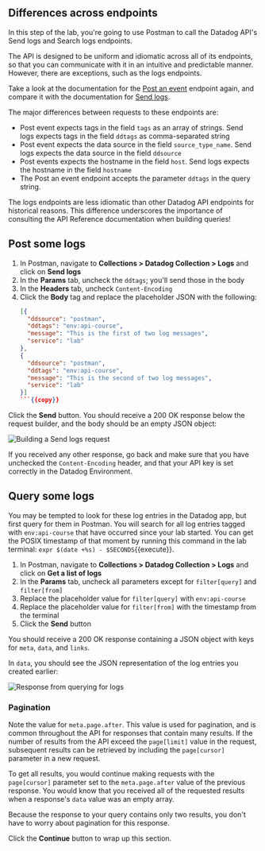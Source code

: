 ## Differences across endpoints
In this step of the lab, you're going to use Postman to call the Datadog API's Send logs and Search logs endpoints.

The API is designed to be uniform and idiomatic across all of its endpoints, so that you can communicate with it in an intuitive and predictable manner. However, there are exceptions, such as the logs endpoints.

Take a look at the documentation for the [Post an event](https://docs.datadoghq.com/api/latest/events/#post-an-event) endpoint again, and compare it with the documentation for [Send logs](https://docs.datadoghq.com/api/latest/logs/#send-logs).

The major differences between requests to these endpoints are:

- Post event expects tags in the field `tags` as an array of strings. Send logs expects tags in the field `ddtags` as comma-separated string
- Post event expects the data source in the field `source_type_name`. Send logs expects the data source in the field `ddsource`
- Post events expects the hostname in the field `host`. Send logs expects the hostname in the field `hostname`
- The Post an event endpoint accepts the parameter `ddtags` in the query string.

The logs endpoints are less idiomatic than other Datadog API endpoints for historical reasons. This difference underscores the importance of consulting the API Reference documentation when building queries!

## Post some logs
1. In Postman, navigate to **Collections > Datadog Collection > Logs** and click on **Send logs**
1. In the **Params** tab, uncheck the `ddtags`; you'll send those in the body
1. In the **Headers** tab, uncheck `Content-Encoding`
1. Click the **Body** tag and replace the placeholder JSON with the following:
   ```json
   [{
     "ddsource": "postman",
     "ddtags": "env:api-course",
     "message": "This is the first of two log messages",
     "service": "lab"
   },
   {
     "ddsource": "postman",
     "ddtags": "env:api-course",
     "message": "This is the second of two log messages",
     "service": "lab"
   }]
   ```{{copy}}

Click the **Send** button. You should receive a 200 OK response below the request builder, and the body should be an empty JSON object:

![Building a Send logs request](./assets/build_send_logs_request.png)

If you received any other response, go back and make sure that you have unchecked the `Content-Encoding` header, and that your API key is set correctly in the Datadog Environment.

## Query some logs
You may be tempted to look for these log entries in the Datadog app, but first query for them in Postman. You will search for all log entries tagged with `env:api-course` that have occurred since your lab started. You can get the POSIX timestamp of that moment by running this command in the lab terminal: `expr $(date +%s) - $SECONDS`{{execute}}.

1. In Postman, navigate to **Collections > Datadog Collection > Logs** and click on **Get a list of logs**
1. In the **Params** tab, uncheck all parameters except for `filter[query]` and `filter[from]`
1. Replace the placeholder value for `filter[query]` with `env:api-course`
1. Replace the placeholder value for `filter[from]` with the timestamp from the terminal
1. Click the **Send** button

You should receive a 200 OK response containing a JSON object with keys for `meta`, `data`, and `links`. 

In `data`, you should see the JSON representation of the log entries you created earlier:  

![Response from querying for logs](./assets/query_for_logs.png)

### Pagination
Note the value for `meta.page.after`. This value is used for pagination, and is common throughout the API for responses that contain many results. If the number of results from the API exceed the `page[limit]` value in the request, subsequent results can be retrieved by including the `page[cursor]` parameter in a new request.

To get all results, you would continue making requests with the `page[cursor]` parameter set to the `meta.page.after` value of the previous response. You would know that you received all of the requested results when a response's `data` value was an empty array.

Because the response to your query contains only two results, you don't have to worry about pagination for this response.

Click the **Continue** button to wrap up this section.
